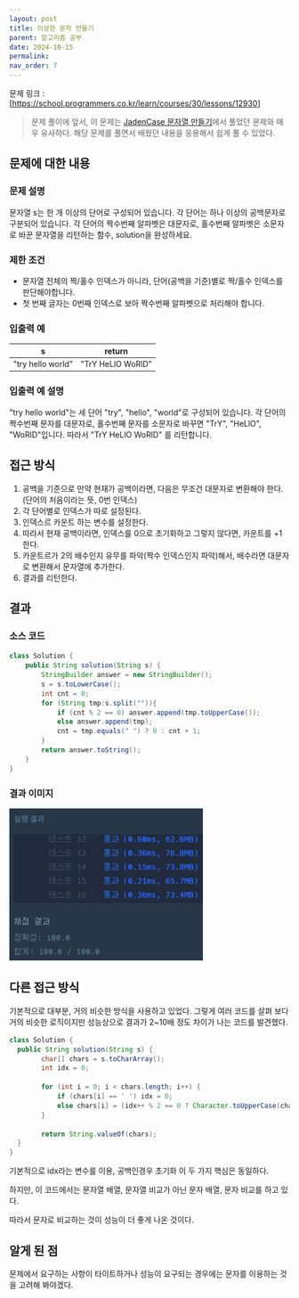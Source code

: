 ```yaml
---
layout: post
title: 이상한 문자 만들기
parent: 알고리즘 공부
date: 2024-10-15
permalink:
nav_order: 7
---
```


문제 링크 : [https://school.programmers.co.kr/learn/courses/30/lessons/12930]

> 문제 풀이에 앞서, 이 문제는 [JadenCase 문자열 만들기]에서 풀었던 문제와 매우 유사하다. 해당 문제를 풀면서 배웠던 내용을 응용해서 쉽게 풀 수 있었다.

## 문제에 대한 내용

### 문제 설명

문자열 s는 한 개 이상의 단어로 구성되어 있습니다. 각 단어는 하나 이상의 공백문자로 구분되어 있습니다. 각 단어의 짝수번째 알파벳은 대문자로, 홀수번째 알파벳은 소문자로 바꾼 문자열을 리턴하는 함수, solution을 완성하세요.

### 제한 조건

- 문자열 전체의 짝/홀수 인덱스가 아니라, 단어(공백을 기준)별로 짝/홀수 인덱스를 판단해야합니다.
- 첫 번째 글자는 0번째 인덱스로 보아 짝수번째 알파벳으로 처리해야 합니다.

### 입출력 예

| s                 | return            |
| ----------------- | ----------------- |
| "try hello world" | "TrY HeLlO WoRlD" |

### 입출력 예 설명

"try hello world"는 세 단어 "try", "hello", "world"로 구성되어 있습니다. 각 단어의 짝수번째 문자를 대문자로, 홀수번째 문자를 소문자로 바꾸면 "TrY", "HeLlO", "WoRlD"입니다. 따라서 "TrY HeLlO WoRlD" 를 리턴합니다.

## 접근 방식

1. 공백을 기준으로 만약 현재가 공백이라면, 다음은 무조건 대문자로 변환해야 한다. (단어의 처음이라는 뜻, 0번 인덱스)
2. 각 단어별로 인덱스가 따로 설정된다.
3. 인덱스르 카운트 하는 변수를 설정한다.
4. 따라서 현재 공백이라면, 인덱스를 0으로 초기화하고 그렇지 않다면, 카운트를 +1 한다.
5. 카운트르가 2의 배수인지 유무를 파악(짝수 인덱스인지 파악)해서, 배수라면 대문자로 변환해서 문자열에 추가한다.
6. 결과를 리턴한다.

## 결과

### 소스 코드

```java
class Solution {
    public String solution(String s) {
        StringBuilder answer = new StringBuilder();
        s = s.toLowerCase();
        int cnt = 0;
        for (String tmp:s.split("")){
            if (cnt % 2 == 0) answer.append(tmp.toUpperCase());
            else answer.append(tmp);
            cnt = tmp.equals(" ") ? 0 : cnt + 1;
        }
        return answer.toString();
    }
}
```

### 결과 이미지

![alt text](/공부/알고리즘-공부/image-5.png)

## 다른 접근 방식

기본적으로 대부분, 거의 비슷한 방식을 사용하고 있었다. 그렇게 여러 코드를 살펴 보다 거의 비슷한 로직이지만 성능상으로 결과가 2~10배 정도 차이가 나는 코드를 발견했다.

```java
class Solution {
  public String solution(String s) {
        char[] chars = s.toCharArray();
        int idx = 0;

        for (int i = 0; i < chars.length; i++) {
            if (chars[i] == ' ') idx = 0;
            else chars[i] = (idx++ % 2 == 0 ? Character.toUpperCase(chars[i]) : Character.toLowerCase(chars[i]));
        }

        return String.valueOf(chars);
  }
}
```

기본적으로 idx라는 변수를 이용, 공백인경우 초기화 이 두 가지 핵심은 동일하다.

하지만, 이 코드에서는 문자열 배열, 문자열 비교가 아닌 문자 배열, 문자 비교를 하고 있다.

따라서 문자로 비교하는 것이 성능이 더 좋게 나온 것이다.

## 알게 된 점

문제에서 요구하는 사항이 타이트하거나 성능이 요구되는 경우에는 문자를 이용하는 것을 고려해 봐야겠다.

[https://school.programmers.co.kr/learn/courses/30/lessons/12930]: https://school.programmers.co.kr/learn/courses/30/lessons/12930
[JadenCase 문자열 만들기]: https://cutepassions.github.io/%EA%B3%B5%EB%B6%80/%EC%BD%94%EB%94%A9-%ED%85%8C%EC%8A%A4%ED%8A%B8-%EA%B3%B5%EB%B6%80/2
